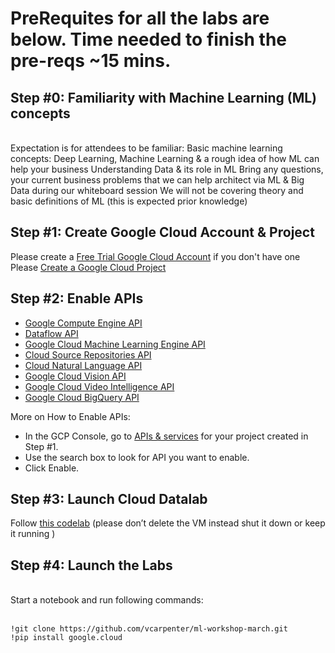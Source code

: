 
# PreRequites for all the labs are below. Time needed to finish the pre-reqs ~15 mins.
## Step #0: Familiarity with Machine Learning (ML) concepts
<br>
Expectation is for attendees to be familiar:
Basic machine learning concepts: Deep Learning, Machine Learning & a rough idea of how ML can help your business
Understanding Data & its role in ML
Bring any questions, your current business problems that we can help architect via ML & Big Data during our whiteboard session
We will not be covering theory and basic definitions of ML (this is expected prior knowledge)

## Step #1: Create Google Cloud Account & Project
Please create a [Free Trial Google Cloud Account](https://cloud.google.com/free) if you don't have one
Please [Create a Google Cloud Project](https://cloud.google.com/resource-manager/docs/creating-managing-projects)

## Step #2: Enable APIs

* [Google Compute Engine API](https://cloud.google.com/apis/api/ml.googleapis.com/overview)
* [Dataflow API](https://cloud.google.com/apis/library/dataflow.googleapis.com)
* [Google Cloud Machine Learning Engine API](https://cloud.google.com/apis/api/ml.googleapis.com/overview)
* [Cloud Source Repositories API](https://cloud.google.com/apis/api/sourcerepo.googleapis.com/overview)
* [Cloud Natural Language API](https://console.developers.google.com/apis/api/language.googleapis.com/overview )
* [Google Cloud Vision API](https://console.developers.google.com/apis/api/vision.googleapis.com/overview)
* [Google Cloud Video Intelligence API](https://console.developers.google.com/apis/api/videointelligence.googleapis.com/overview)
* [Google Cloud BigQuery API](https://console.developers.google.com/apis/api/bigquery-json.googleapis.com/overview)

More on How to Enable APIs:
* In the GCP Console, go to [APIs & services](https://console.cloud.google.com/apis/library) for your project created in Step #1.
* Use the search box to look for API you want to enable.
* Click Enable.

## Step #3: Launch Cloud Datalab 
Follow [this codelab](https://codelabs.developers.google.com/codelabs/cpb100-datalab/index.html#0) (please don’t delete the VM instead shut it down or keep it running )

## Step #4: Launch the Labs
<br>
Start a notebook and run following commands:<br><br>

```
!git clone https://github.com/vcarpenter/ml-workshop-march.git  
!pip install google.cloud 
```

 
